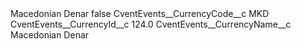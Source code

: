 <?xml version="1.0" encoding="UTF-8"?>
<CustomMetadata xmlns="http://soap.sforce.com/2006/04/metadata" xmlns:xsi="http://www.w3.org/2001/XMLSchema-instance" xmlns:xsd="http://www.w3.org/2001/XMLSchema">
    <label>Macedonian Denar</label>
    <protected>false</protected>
    <values>
        <field>CventEvents__CurrencyCode__c</field>
        <value xsi:type="xsd:string">MKD</value>
    </values>
    <values>
        <field>CventEvents__CurrencyId__c</field>
        <value xsi:type="xsd:double">124.0</value>
    </values>
    <values>
        <field>CventEvents__CurrencyName__c</field>
        <value xsi:type="xsd:string">Macedonian Denar</value>
    </values>
</CustomMetadata>
